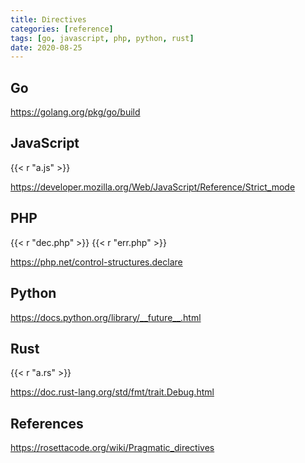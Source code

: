 ```yaml
---
title: Directives
categories: [reference]
tags: [go, javascript, php, python, rust]
date: 2020-08-25
---
```


## Go

<https://golang.org/pkg/go/build>

## JavaScript

{{< r "a.js" >}}

<https://developer.mozilla.org/Web/JavaScript/Reference/Strict_mode>

## PHP

{{< r "dec.php" >}}
{{< r "err.php" >}}

<https://php.net/control-structures.declare>

## Python

<https://docs.python.org/library/__future__.html>

## Rust

{{< r "a.rs" >}}

<https://doc.rust-lang.org/std/fmt/trait.Debug.html>

## References

<https://rosettacode.org/wiki/Pragmatic_directives>
